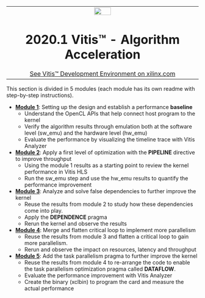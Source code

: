 <table width="100%">
 <tr width="100%">
    <td align="center"><img src="https://www.xilinx.com/content/dam/xilinx/imgs/press/media-kits/corporate/xilinx-logo.png" width="30%"/><h1>2020.1 Vitis™ - Algorithm Acceleration</h1>
    <a href="https://www.xilinx.com/products/design-tools/vitis.html">See Vitis™ Development Environment on xilinx.com</a>
    </td>
 </tr>
</table>

This section is divided in 5 modules (each module has its own readme with step-by-step instructions).
* [**Module 1**](../docs/module1_baseline): Setting up the design and establish a performance **baseline**
  + Understand the OpenCL APIs that help connect host program to the kernel
  + Verify the algorithm results through emulation both at the software level (sw_emu) and the hardware level (hw_emu)
  + Evaluate the performance by visualizing the timeline trace with Vitis Analyzer
* [**Module 2**](../docs/module2_pipeline): Apply a first level of optimization with the **PIPELINE** directive to improve throughput
  + Using the module 1 results as a starting point to review the kernel performance in Vitis HLS
  + Run the sw_emu step and use the hw_emu results to quantify the performance improvement 
* [**Module 3**](../docs/module3_dependency_removal): Analyze and solve false dependencies to further improve the kernel
  + Reuse the results from module 2 to study how these dependencies come into play.
  + Apply the **DEPENDENCE** pragma
  + Rerun the kernel and observe the results
* [**Module 4**](../docs/module4_flatten_loop): Merge and flatten critical loop to implement more parallelism
  + Reuse the results from module 3 and flatten a critical loop to gain more parallelism.
  + Rerun and observe the impact on resources, latency and throughput
* [**Module 5**](../docs/module5_dataflow): Add the task parallelism pragma to further improve the kernel
  + Reuse the results from module 4 to re-arrange the code to enable the task parallelism optimization pragma called **DATAFLOW**.
  + Evaluate the performance improvement with Vitis Analyzer
  + Create the binary (xclbin) to program the card and measure the actual performance
